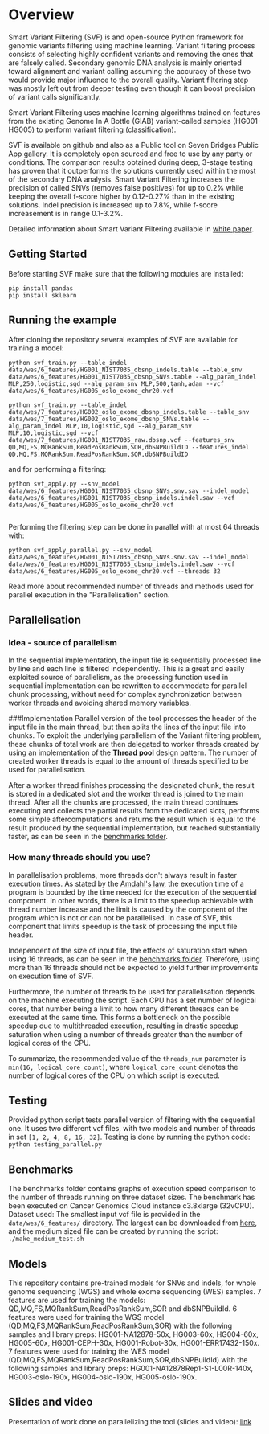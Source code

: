 # Overview  

Smart Variant Filtering (SVF) is and open-source Python framework for genomic variants filtering using machine learning.
Variant filtering process consists of selecting highly confident variants and removing the ones that are falsely called. Secondary genomic DNA analysis is mainly oriented toward alignment and variant calling assuming the accuracy of these two would provide major influence to the overall quality. Variant filtering step was mostly left out from deeper testing even though it can boost precision of variant calls significantly.

Smart Variant Filtering uses machine learning algorithms trained on features from the existing Genome In A Bottle (GIAB) variant-called samples (HG001-HG005) to perform variant filtering (classification). 

SVF is available on github and also as a Public tool on Seven Bridges Public App gallery. It is completely open sourced and free to use by any party or conditions. The comparison results obtained during deep, 3-stage testing has proven that it outperforms the solutions currently used within the most of the secondary DNA analysis. Smart Variant Filtering increases the precision of called SNVs (removes false positives) for up to 0.2% while keeping the overall f-score higher by 0.12-0.27% than in the existing solutions. Indel precision is increased up to 7.8%, while f-score increasement is in range 0.1-3.2%.

Detailed information about Smart Variant Filtering available in [white paper](https://www.sevenbridges.com/smart-variant-filtering).

## Getting Started

Before starting SVF make sure that the following modules are installed: 

```
pip install pandas
pip install sklearn
```

## Running the example
After cloning the repository several examples of SVF are available for training a model:

```
python svf_train.py --table_indel data/wes/6_features/HG001_NIST7035_dbsnp_indels.table --table_snv data/wes/6_features/HG001_NIST7035_dbsnp_SNVs.table --alg_param_indel MLP,250,logistic,sgd --alg_param_snv MLP,500,tanh,adam --vcf data/wes/6_features/HG005_oslo_exome_chr20.vcf
    
python svf_train.py --table_indel data/wes/7_features/HG002_oslo_exome_dbsnp_indels.table --table_snv data/wes/7_features/HG002_oslo_exome_dbsnp_SNVs.table --alg_param_indel MLP,10,logistic,sgd --alg_param_snv MLP,10,logistic,sgd --vcf data/wes/7_features/HG001_NIST7035_raw.dbsnp.vcf --features_snv QD,MQ,FS,MQRankSum,ReadPosRankSum,SOR,dbSNPBuildID --features_indel QD,MQ,FS,MQRankSum,ReadPosRankSum,SOR,dbSNPBuildID

```
and for performing a filtering:

```
python svf_apply.py --snv_model data/wes/6_features/HG001_NIST7035_dbsnp_SNVs.snv.sav --indel_model data/wes/6_features/HG001_NIST7035_dbsnp_indels.indel.sav --vcf data/wes/6_features/HG005_oslo_exome_chr20.vcf
    
```

Performing the filtering step can be done in parallel with at most 64 threads with:
```
python svf_apply_parallel.py --snv_model data/wes/6_features/HG001_NIST7035_dbsnp_SNVs.snv.sav --indel_model data/wes/6_features/HG001_NIST7035_dbsnp_indels.indel.sav --vcf data/wes/6_features/HG005_oslo_exome_chr20.vcf --threads 32
```
Read more about recommended number of threads and methods used for parallel execution in the "Parallelisation" section.

## Parallelisation
### Idea - source of parallelism
In the sequential implementation, the input file is sequentially processed line by line and each line is filtered independently. This is a great and easily exploited source of parallelism, as the processing function used in sequential implementation can be rewritten to accommodate for parallel chunk processing, without need for complex synchronization between worker threads and avoiding shared memory variables.

###Implementation
Parallel version of the tool processes the header of the input file in the main thread, but  then splits the lines of the input file into chunks. To exploit the underlying parallelism of the Variant filtering problem, these chunks of total work are then delegated to worker threads created by using an  implementation of the [**Thread pool**](https://en.wikipedia.org/wiki/Thread_pool) design pattern. The number of created worker threads is equal to the amount of threads specified to be used for parallelisation.

After a worker thread finishes processing the designated chunk, the result is stored in a dedicated slot and the worker thread is joined to the main thread. After all the chunks are processed, the main thread continues executing and collects the partial  results from the dedicated slots, performs some simple aftercomputations and returns the result which is equal to the result produced by the sequential implementation, but reached substantially faster, as can be seen in the [benchmarks folder](https://github.com/sbg/smart-variant-filtering/tree/master/data/benchmarks).

### How many threads should you use?
In parallelisation problems, more threads don't always result in faster execution times. As stated by the [Amdahl's law](https://en.wikipedia.org/wiki/Amdahl%27s_law), the execution time of a program is bounded by the time needed for the execution of the sequential component. In other words, there is a limit to the speedup achievable with thread number increase and the limit is caused by the component of the program which is not or can not be parallelised. In case of SVF, this component that limits speedup is the task of processing the input file header. 

Independent of the size of input file, the effects of saturation start when using 16 threads, as can be seen in the [benchmarks folder](https://github.com/sbg/smart-variant-filtering/tree/master/data/benchmarks). Therefore, using more than 16 threads should not be expected to yield further improvements on execution time of SVF.

Furthermore, the number of threads to be used for parallelisation depends on the machine executing the script. Each CPU has a set number of logical cores, that number being a limit to how many different threads can be executed at the same time. This forms a bottleneck on the possible speedup due to multithreaded execution, resulting in drastic speedup saturation when using a number of threads greater than the number of logical cores of the CPU. 

To summarize, the recommended value of the ```threads_num``` parameter is ```min(16, logical_core_count)```, where ```logical_core_count``` denotes the number of logical cores of the CPU on which script is executed.  

## Testing
Provided python script tests parallel version of filtering with the sequential one. It uses two different vcf files, with two models and number of threads in set ```[1, 2, 4, 8, 16, 32]```.
Testing is done by running the python code:
``` python testing_parallel.py ``` 

## Benchmarks
The benchmarks folder contains graphs of execution speed comparison to the number of threads running on three dataset sizes. The benchmark has been executed on Cancer Genomics Cloud instance c3.8xlarge (32vCPU).
Dataset used: The smallest input vcf file is provided in the ```data/wes/6_features/``` directory. The largest can be downloaded from [here](https://studentetfbgacrs-my.sharepoint.com/:u:/g/personal/mm183066m_student_etf_bg_ac_rs/EfhhU5O-KxJLvAqDlpGxhz8BhqDfUU5YxWpe6aXYwj6sgw?e=V74xUh), and the medium sized file can be created by running the script:
``` ./make_medium_test.sh ```

## Models
This repository contains pre-trained models for SNVs and indels, for whole genome sequencing (WGS) and whole exome sequencing (WES) samples. 
7 features are used for training the models: QD,MQ,FS,MQRankSum,ReadPosRankSum,SOR and dbSNPBuildId.
6 features were used for training the WGS model (QD,MQ,FS,MQRankSum,ReadPosRankSum,SOR) with the following samples and library preps: HG001-NA12878-50x, HG003-60x, HG004-60x, HG005-60x, HG001-CEPH-30x, HG001-Robot-30x, HG001-ERR17432-150x.
7 features were used for training the WES model (QD,MQ,FS,MQRankSum,ReadPosRankSum,SOR,dbSNPBuildId) with the following samples and library preps: HG001-NA12878Rep1-S1-L00R-140x, HG003-oslo-190x, HG004-oslo-190x, HG005-oslo-190x.

## Slides and video
Presentation of work done on parallelizing the tool (slides and video): [link](https://www.dropbox.com/sh/9flk1ly3ehcjpnk/AAD_PctO8N-yC4UfHsJuetiua?dl=0)
